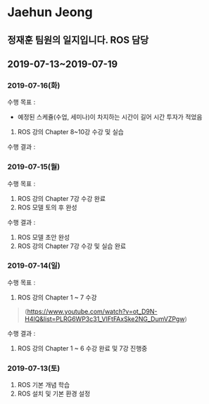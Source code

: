 Jaehun Jeong
============

정재훈 팀원의 일지입니다. ROS 담당
--------------------

## 2019-07-13~2019-07-19

### 2019-07-16(화)
수행 목표 :
- 예정된 스케쥴(수업, 세미나)이 차지하는 시간이 길어 시간 투자가 적었음
1. ROS 강의 Chapter 8~10강 수강 및 실습


수행 결과 :


### 2019-07-15(월)
수행 목표 :
1. ROS 강의 Chapter 7강 수강 완료
2. ROS 모델 토의 후 완성

수행 결과 :
1. ROS 모델 초안 완성
2. ROS 강의 Chapter 7강 수강 및 실습 완료

### 2019-07-14(일)
수행 목표 :
1. ROS 강의 Chapter 1 ~ 7 수강
> (https://www.youtube.com/watch?v=ot_D9N-H4lQ&list=PLRG6WP3c31_VIFtFAxSke2NG_DumVZPgw)

수행 결과 : 
1. ROS 강의 Chapter 1 ~ 6 수강 완료 및 7강 진행중


### 2019-07-13(토)
1. ROS 기본 개념 학습
2. ROS 설치 및 기본 환경 설정


